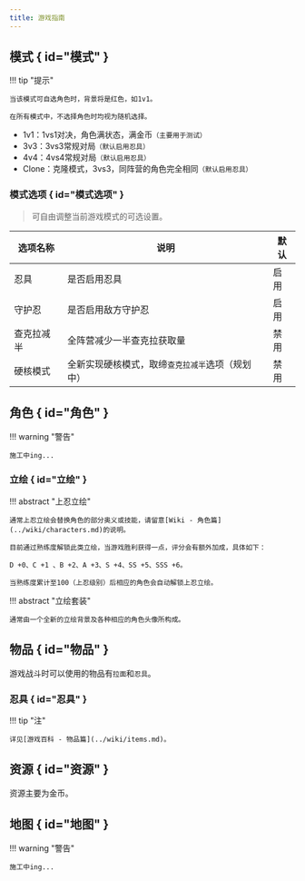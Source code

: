 ```yaml
---
title: 游戏指南
---
```


## 模式 { id="模式" }

!!! tip "提示"

    当该模式可自选角色时，背景将是红色，如1v1。

    在所有模式中，不选择角色时均视为随机选择。

- 1v1：1vs1对决，角色满状态，满金币`（主要用于测试）`
- 3v3：3vs3常规对局`（默认启用忍具）`
- 4v4：4vs4常规对局`（默认启用忍具）`
- Clone：克隆模式，3vs3，同阵营的角色完全相同`（默认启用忍具）`

### 模式选项 { id="模式选项" }

> 可自由调整当前游戏模式的可选设置。

| 选项名称   | 说明                                             | 默认 |
| ---------- | ------------------------------------------------ | ---- |
| 忍具       | 是否启用忍具                                     | 启用 |
| 守护忍     | 是否启用敌方守护忍                               | 启用 |
| 查克拉减半 | 全阵营减少一半查克拉获取量                       | 禁用 |
| 硬核模式   | 全新实现硬核模式，取缔`查克拉减半`选项（规划中） | 禁用 |

## 角色 { id="角色" }

!!! warning "警告"

    施工中ing...

### 立绘 { id="立绘" }

!!! abstract "上忍立绘"

    通常上忍立绘会替换角色的部分奥义或技能，请留意[Wiki - 角色篇](../wiki/characters.md)的说明。

    目前通过熟练度解锁此类立绘，当游戏胜利获得一点，评分会有额外加成，具体如下：

    D +0、C +1 、B +2、A +3、S +4、SS +5、SSS +6。

    当熟练度累计至100（上忍级别）后相应的角色会自动解锁上忍立绘。

!!! abstract "立绘套装"

    通常由一个全新的立绘背景及各种相应的角色头像所构成。

## 物品 { id="物品" }

游戏战斗时可以使用的物品有`拉面`和`忍具`。

### 忍具 { id="忍具" }

!!! tip "注"

    详见[游戏百科 - 物品篇](../wiki/items.md)。

## 资源 { id="资源" }

资源主要为金币。

## 地图 { id="地图" }

!!! warning "警告"

    施工中ing...
